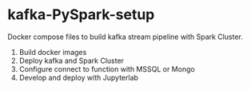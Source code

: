 # kafka-PySpark-setup
Docker compose files to build kafka stream pipeline with Spark Cluster.

1) Build docker images 
2) Deploy kafka and Spark Cluster
3) Configure connect to function with MSSQL or Mongo
4) Develop and deploy with Jupyterlab


